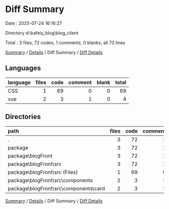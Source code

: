 # Diff Summary

Date : 2025-07-24 16:16:27

Directory d:\\kafeiy_blog\\blog_client

Total : 3 files,  72 codes, 1 comments, 0 blanks, all 73 lines

[Summary](results.md) / [Details](details.md) / Diff Summary / [Diff Details](diff-details.md)

## Languages
| language | files | code | comment | blank | total |
| :--- | ---: | ---: | ---: | ---: | ---: |
| CSS | 1 | 69 | 0 | 0 | 69 |
| vue | 2 | 3 | 1 | 0 | 4 |

## Directories
| path | files | code | comment | blank | total |
| :--- | ---: | ---: | ---: | ---: | ---: |
| . | 3 | 72 | 1 | 0 | 73 |
| package | 3 | 72 | 1 | 0 | 73 |
| package\\blogFront | 3 | 72 | 1 | 0 | 73 |
| package\\blogFront\\src | 3 | 72 | 1 | 0 | 73 |
| package\\blogFront\\src (Files) | 1 | 69 | 0 | 0 | 69 |
| package\\blogFront\\src\\components | 2 | 3 | 1 | 0 | 4 |
| package\\blogFront\\src\\components\\card | 2 | 3 | 1 | 0 | 4 |

[Summary](results.md) / [Details](details.md) / Diff Summary / [Diff Details](diff-details.md)